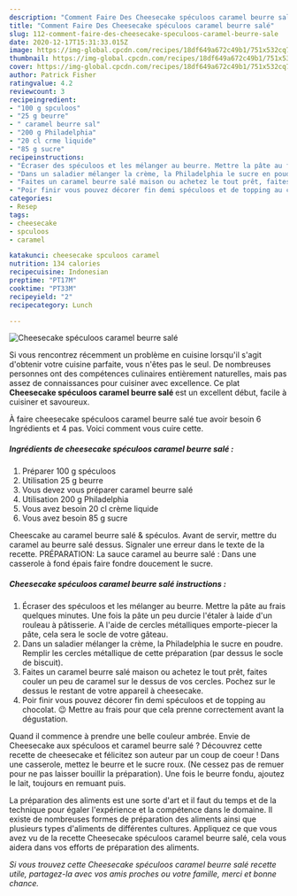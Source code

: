 ```yaml
---
description: "Comment Faire Des Cheesecake spéculoos caramel beurre salé"
title: "Comment Faire Des Cheesecake spéculoos caramel beurre salé"
slug: 112-comment-faire-des-cheesecake-speculoos-caramel-beurre-sale
date: 2020-12-17T15:31:33.015Z
image: https://img-global.cpcdn.com/recipes/18df649a672c49b1/751x532cq70/cheesecake-speculoos-caramel-beurre-sale-photo-principale-de-la-recette.jpg
thumbnail: https://img-global.cpcdn.com/recipes/18df649a672c49b1/751x532cq70/cheesecake-speculoos-caramel-beurre-sale-photo-principale-de-la-recette.jpg
cover: https://img-global.cpcdn.com/recipes/18df649a672c49b1/751x532cq70/cheesecake-speculoos-caramel-beurre-sale-photo-principale-de-la-recette.jpg
author: Patrick Fisher
ratingvalue: 4.2
reviewcount: 3
recipeingredient:
- "100 g spculoos"
- "25 g beurre"
- " caramel beurre sal"
- "200 g Philadelphia"
- "20 cl crme liquide"
- "85 g sucre"
recipeinstructions:
- "Écraser des spéculoos et les mélanger au beurre. Mettre la pâte au frais quelques minutes. Une fois la pâte un peu durcie l&#39;étaler à laide d&#39;un rouleau à pâtisserie. A l&#39;aide de cercles métalliques emporte-piecer la pâte, cela sera le socle de votre gâteau."
- "Dans un saladier mélanger la crème, la Philadelphia le sucre en poudre. Remplir les cercles métallique de cette préparation (par dessus le socle de biscuit)."
- "Faites un caramel beurre salé maison ou achetez le tout prêt, faites couler un peu de caramel sur le dessus de vos cercles. Pochez sur le dessus le restant de votre appareil à cheesecake."
- "Poir finir vous pouvez décorer fin demi spéculoos et de topping au chocolat. 😉 Mettre au frais pour que cela prenne correctement avant la dégustation."
categories:
- Resep
tags:
- cheesecake
- spculoos
- caramel

katakunci: cheesecake spculoos caramel 
nutrition: 134 calories
recipecuisine: Indonesian
preptime: "PT17M"
cooktime: "PT33M"
recipeyield: "2"
recipecategory: Lunch

---
```



![Cheesecake spéculoos caramel beurre salé](https://img-global.cpcdn.com/recipes/18df649a672c49b1/751x532cq70/cheesecake-speculoos-caramel-beurre-sale-photo-principale-de-la-recette.jpg)

Si vous rencontrez récemment un problème en cuisine lorsqu'il s'agit d'obtenir votre cuisine parfaite, vous n'êtes pas le seul. De nombreuses personnes ont des compétences culinaires entièrement naturelles, mais pas assez de connaissances pour cuisiner avec excellence. Ce plat <strong> Cheesecake spéculoos caramel beurre salé </strong> est un excellent début, facile à cuisiner et savoureux.

<!--inarticleads1-->

À faire cheesecake spéculoos caramel beurre salé tue avoir besoin 6 Ingrédients et 4 pas. Voici comment vous cuire cette.

##### Ingrédients de cheesecake spéculoos caramel beurre salé :

1. Préparer 100 g spéculoos
1. Utilisation 25 g beurre
1. Vous devez vous préparer  caramel beurre salé
1. Utilisation 200 g Philadelphia
1. Vous avez besoin 20 cl crème liquide
1. Vous avez besoin 85 g sucre


Cheescake au caramel beurre salé &amp; spéculos. Avant de servir, mettre du caramel au beurre salé dessus. Signaler une erreur dans le texte de la recette. PRÉPARATION: La sauce caramel au beurre salé : Dans une casserole à fond épais faire fondre doucement le sucre. 

<!--inarticleads2-->

##### Cheesecake spéculoos caramel beurre salé instructions :

1. Écraser des spéculoos et les mélanger au beurre. Mettre la pâte au frais quelques minutes. Une fois la pâte un peu durcie l&#39;étaler à laide d&#39;un rouleau à pâtisserie. A l&#39;aide de cercles métalliques emporte-piecer la pâte, cela sera le socle de votre gâteau.
1. Dans un saladier mélanger la crème, la Philadelphia le sucre en poudre. Remplir les cercles métallique de cette préparation (par dessus le socle de biscuit).
1. Faites un caramel beurre salé maison ou achetez le tout prêt, faites couler un peu de caramel sur le dessus de vos cercles. Pochez sur le dessus le restant de votre appareil à cheesecake.
1. Poir finir vous pouvez décorer fin demi spéculoos et de topping au chocolat. 😉 Mettre au frais pour que cela prenne correctement avant la dégustation.


Quand il commence à prendre une belle couleur ambrée. Envie de Cheesecake aux spéculoos et caramel beurre salé ? Découvrez cette recette de cheesecake et félicitez son auteur par un coup de coeur ! Dans une casserole, mettez le beurre et le sucre roux. (Ne cessez pas de remuer pour ne pas laisser bouillir la préparation). Une fois le beurre fondu, ajoutez le lait, toujours en remuant puis. 

<!--inarticleads1-->

<p>
La préparation des aliments est une sorte d'art et il faut du temps et de la technique pour égaler l'expérience et la compétence dans le domaine. Il existe de nombreuses formes de préparation des aliments ainsi que plusieurs types d'aliments de différentes cultures. Appliquez ce que vous avez vu de la recette Cheesecake spéculoos caramel beurre salé, cela vous aidera dans vos efforts de préparation des aliments.
</p>

<p>
<i>Si vous trouvez cette Cheesecake spéculoos caramel beurre salé recette utile, partagez-la avec vos amis proches ou votre famille, merci et bonne chance.</i>
</p>
